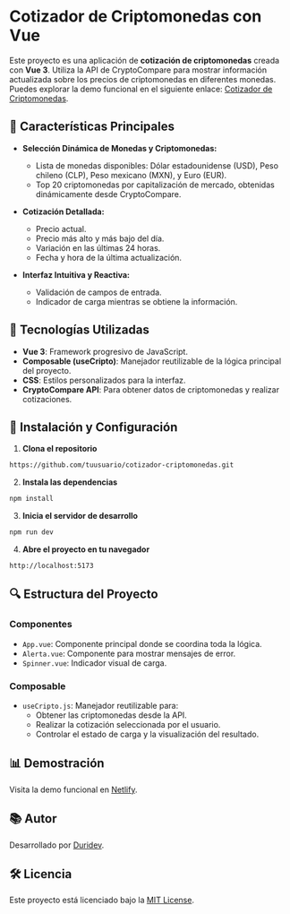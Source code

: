 # Cotizador de Criptomonedas con Vue

Este proyecto es una aplicación de **cotización de criptomonedas** creada con **Vue 3**. Utiliza la API de CryptoCompare para mostrar información actualizada sobre los precios de criptomonedas en diferentes monedas. Puedes explorar la demo funcional en el siguiente enlace: [Cotizador de Criptomonedas](https://duridev-cripto-vue.netlify.app/).

## 🚀 Características Principales

- **Selección Dinámica de Monedas y Criptomonedas:**
  - Lista de monedas disponibles: Dólar estadounidense (USD), Peso chileno (CLP), Peso mexicano (MXN), y Euro (EUR).
  - Top 20 criptomonedas por capitalización de mercado, obtenidas dinámicamente desde CryptoCompare.

- **Cotización Detallada:**
  - Precio actual.
  - Precio más alto y más bajo del día.
  - Variación en las últimas 24 horas.
  - Fecha y hora de la última actualización.

- **Interfaz Intuitiva y Reactiva:**
  - Validación de campos de entrada.
  - Indicador de carga mientras se obtiene la información.

## 🔧 Tecnologías Utilizadas

- **Vue 3**: Framework progresivo de JavaScript.
- **Composable (useCripto)**: Manejador reutilizable de la lógica principal del proyecto.
- **CSS**: Estilos personalizados para la interfaz.
- **CryptoCompare API**: Para obtener datos de criptomonedas y realizar cotizaciones.

## 📝 Instalación y Configuración

1. **Clona el repositorio**

```bash
https://github.com/tuusuario/cotizador-criptomonedas.git
```

2. **Instala las dependencias**

```bash
npm install
```

3. **Inicia el servidor de desarrollo**

```bash
npm run dev
```

4. **Abre el proyecto en tu navegador**

```
http://localhost:5173
```

## 🔍 Estructura del Proyecto

### **Componentes**

- `App.vue`: Componente principal donde se coordina toda la lógica.
- `Alerta.vue`: Componente para mostrar mensajes de error.
- `Spinner.vue`: Indicador visual de carga.

### **Composable**

- `useCripto.js`: Manejador reutilizable para:
  - Obtener las criptomonedas desde la API.
  - Realizar la cotización seleccionada por el usuario.
  - Controlar el estado de carga y la visualización del resultado.

## 📊 Demostración

Visita la demo funcional en [Netlify](https://duridev-cripto-vue.netlify.app/).

## 📚 Autor

Desarrollado por [Duridev](https://github.com/duridev).

## 🛠️ Licencia

Este proyecto está licenciado bajo la [MIT License](https://opensource.org/licenses/MIT).


